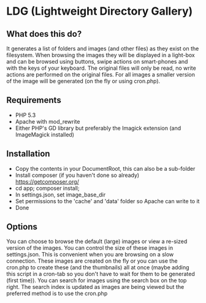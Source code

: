LDG (Lightweight Directory Gallery)
===================

## What does this do?
It generates a list of folders and images (and other files) as they exist on the filesystem.
When browsing the images they will be displayed in a light-box and can be browsed using buttons, 
swipe actions on smart-phones and with the keys of your keyboard. The original files will only be
read, no write actions are performed on the original files. For all images a smaller version of the 
image will be generated (on the fly or using cron.php).

## Requirements
* PHP 5.3
* Apache with mod_rewrite
* Either PHP's GD library but preferably the Imagick extension (and ImageMagick installed)

## Installation
* Copy the contents in your DocumentRoot, this can also be a sub-folder
* Install composer (if you haven't done so already) https://getcomposer.org/
* cd app; composer install;
* In settings.json, set image_base_dir
* Set permissions to the 'cache' and 'data' folder so Apache can write to it
* Done

## Options
You can choose to browse the default (large) images or view a re-sized version of the images. You can 
control the size of these images in settings.json. This is convenient when you are browsing on a 
slow connection. 
These images are created
on the fly or you can use the cron.php to create these (and the thumbnails) all at once (maybe adding 
this script in a cron-tab so you don't have to wait for them to be generated (first time)).
You can search for images using the search box on the top right. The search index is updated as images are being viewed but the preferred method is to use the cron.php
